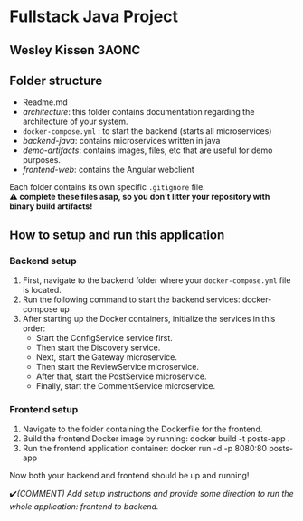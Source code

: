# Fullstack Java Project

## Wesley Kissen 3AONC

## Folder structure

- Readme.md
- _architecture_: this folder contains documentation regarding the architecture of your system.
- `docker-compose.yml` : to start the backend (starts all microservices)
- _backend-java_: contains microservices written in java
- _demo-artifacts_: contains images, files, etc that are useful for demo purposes.
- _frontend-web_: contains the Angular webclient

Each folder contains its own specific `.gitignore` file.  
**:warning: complete these files asap, so you don't litter your repository with binary build artifacts!**

## How to setup and run this application

### Backend setup

1. First, navigate to the backend folder where your `docker-compose.yml` file is located.
2. Run the following command to start the backend services: docker-compose up
3. After starting up the Docker containers, initialize the services in this order:
    - Start the ConfigService service first.
    - Then start the Discovery service.
    - Next, start the Gateway microservice.
    - Then start the ReviewService microservice.
    - After that, start the PostService microservice.
    - Finally, start the CommentService microservice.

### Frontend setup

1. Navigate to the folder containing the Dockerfile for the frontend.
2. Build the frontend Docker image by running: docker build -t posts-app .
3. Run the frontend application container: docker run -d -p 8080:80 posts-app

Now both your backend and frontend should be up and running!

:heavy_check_mark:_(COMMENT) Add setup instructions and provide some direction to run the whole  application: frontend to backend._
